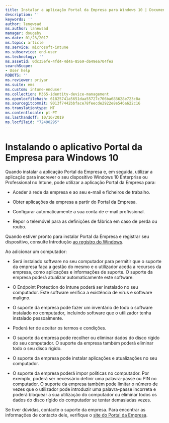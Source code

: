 ```yaml
---
title: Instalar a aplicação Portal da Empresa para Windows 10 | Documentos da Microsoft
description: ''
keywords: ''
author: lenewsad
ms.author: lanewsad
manager: dougeby
ms.date: 01/23/2017
ms.topic: article
ms.service: microsoft-intune
ms.subservice: end-user
ms.technology: ''
ms.assetid: 0dc35efe-4fd4-4d4a-8569-d649ea704fea
searchScope:
- User help
ROBOTS: ''
ms.reviewer: priyar
ms.suite: ems
ms.custom: intune-enduser
ms.collection: M365-identity-device-management
ms.openlocfilehash: 61825741a5651daa55727c706ba683628e723c8a
ms.sourcegitcommit: 9013f7442bbface78feecde2922e8e546a622c16
ms.translationtype: MT
ms.contentlocale: pt-PT
ms.lasthandoff: 10/16/2019
ms.locfileid: "72490295"
---
```

# <a name="installing-the-company-portal-app-for-windows-10"></a>Instalando o aplicativo Portal da Empresa para Windows 10  

Quando instalar a aplicação Portal da Empresa e, em seguida, utilizar a aplicação para inscrever o seu dispositivo Windows 10 Enterprise ou Professional no Intune, pode utilizar a aplicação Portal da Empresa para:

- Aceder à rede da empresa e ao seu e-mail e ficheiros de trabalho.

- Obter aplicações da empresa a partir do Portal da Empresa.

- Configurar automaticamente a sua conta de e-mail profissional.

- Repor o telemóvel para as definições de fábrica em caso de perda ou roubo.

Quando estiver pronto para instalar Portal da Empresa e registrar seu dispositivo, consulte Introdução [ao registro do Windows](windows-enrollment-company-portal.md).  

Ao adicionar um computador:

- Será instalado software no seu computador para permitir que o suporte da empresa faça a gestão do mesmo e o utilizador aceda a recursos da empresa, como aplicações e informações de suporte. O suporte da empresa poderá atualizar automaticamente este software.

- O Endpoint Protection do Intune poderá ser instalado no seu computador. Este software verifica a existência de vírus e software maligno.

- O suporte da empresa pode fazer um inventário de todo o software instalado no computador, incluindo software que o utilizador tenha instalado pessoalmente.

- Poderá ter de aceitar os termos e condições.

- O suporte da empresa pode recolher ou eliminar dados do disco rígido do seu computador. O suporte da empresa também poderá eliminar todo o seu disco rígido.

- O suporte da empresa pode instalar aplicações e atualizações no seu computador.

- O suporte da empresa poderá impor políticas no computador. Por exemplo, poderá ser necessário definir uma palavra-passe ou PIN no computador. O suporte da empresa também pode limitar o número de vezes que o utilizador pode introduzir uma palavra-passe incorreta e poderá bloquear a sua utilização do computador ou eliminar todos os dados do disco rígido do computador se tentar demasiadas vezes.

Se tiver dúvidas, contacte o suporte da empresa. Para encontrar as informações de contacto dele, verifique o [site do Portal da Empresa](https://go.microsoft.com/fwlink/?linkid=2010980).
